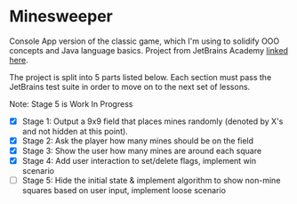 # Minesweeper
Console App version of the classic game, which I'm using to solidify OOO concepts and Java language basics.  Project from JetBrains Academy [linked here](https://hyperskill.org/projects/77).

The project is split into 5 parts listed below.  Each section must pass the JetBrains test suite in order to move on to the next set of lessons.

Note: Stage 5 is Work In Progress

- [x] Stage 1: Output a 9x9 field that places mines randomly (denoted by X's and not hidden at this point).
- [x] Stage 2: Ask the player how many mines should be on the field
- [x] Stage 3: Show the user how many mines are around each square
- [x] Stage 4: Add user interaction to set/delete flags, implement win scenario
- [ ] Stage 5: Hide the initial state & implement algorithm to show non-mine squares based on user input, implement loose scenario
